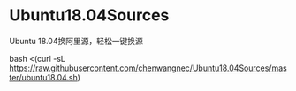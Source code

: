 # Ubuntu18.04Sources
Ubuntu 18.04换阿里源，轻松一键换源

bash <(curl -sL https://raw.githubusercontent.com/chenwangnec/Ubuntu18.04Sources/master/ubuntu18.04.sh)
